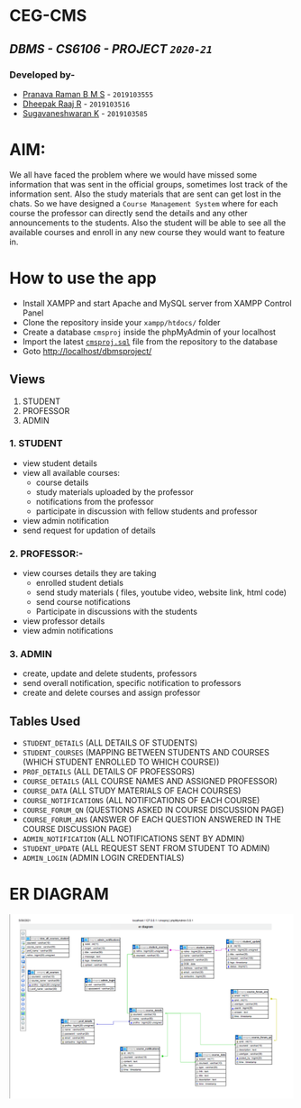 # CEG-CMS
## _DBMS - CS6106 - PROJECT `2020-21`_

### Developed by-
- <a target='_blank' href='https://github.com/bmspr1502/'>Pranava Raman B M S</a> - `2019103555`
- <a target='_blank' href='https://github.com/DHEEPAKRAAJ123/'>Dheepak Raaj R</a> - `2019103516`
- <a target='_blank' href='https://github.com/Sugavanesh10/'>Sugavaneshwaran K</a> - `2019103585`

# AIM:

We all have faced the problem where we would have missed some information that was sent in the official groups,
sometimes lost track of the information sent. Also the study materials that are sent can get lost in the chats.
So we have designed a `Course Management System` where for each course the professor can directly send the details 
and any other announcements to the students. Also the student will be able to see all the available courses and 
enroll in any new course they would want to feature in. 

# How to use the app

- Install XAMPP and start Apache and MySQL server from XAMPP Control Panel
- Clone the repository inside your `xampp/htdocs/` folder
- Create a database `cmsproj` inside the phpMyAdmin of your localhost
- Import the latest [`cmsproj.sql`](files_from_previous_use/cmsproj.sql) file from the repository to the database
- Goto [http://localhost/dbmsproject/](http://localhost/dbmsproject/)

## Views

1. STUDENT
2. PROFESSOR
3. ADMIN

### 1. STUDENT

* view student details
* view all available courses:
  -  course details
  -  study materials uploaded by the professor
  -  notifications from the professor
  -  participate in discussion with fellow students and professor
* view admin notification
* send request for updation of details

### 2. PROFESSOR:-

* view courses details they are taking
  - enrolled student detials
  - send study materials ( files, youtube video, website link, html code)
  - send course notifications
  - Participate in discussions with the students
* view professor details
* view admin notifications

### 3. ADMIN

* create, update and delete students, professors
* send overall notification, specific notification to professors
* create and delete courses and assign professor


## Tables Used

* `STUDENT_DETAILS` (ALL DETAILS OF STUDENTS)
* `STUDENT_COURSES` (MAPPING BETWEEN STUDENTS AND COURSES (WHICH STUDENT ENROLLED TO WHICH COURSE))
* `PROF_DETAILS`  (ALL DETAILS OF PROFESSORS)
* `COURSE_DETAILS` (ALL COURSE NAMES AND ASSIGNED PROFESSOR)
* `COURSE_DATA` (ALL STUDY MATERIALS OF EACH COURSES)
* `COURSE_NOTIFICATIONS` (ALL NOTIFICATIONS OF EACH COURSE)
* `COURSE_FORUM_QN` (QUESTIONS ASKED IN COURSE DISCUSSION PAGE)
* `COURSE_FORUM_ANS` (ANSWER OF EACH QUESTION ANSWERED IN THE COURSE DISCUSSION PAGE)
* `ADMIN_NOTIFICATION` (ALL NOTIFICATIONS SENT BY ADMIN)
* `STUDENT_UPDATE`  (ALL REQUEST SENT FROM STUDENT TO ADMIN)
* `ADMIN_LOGIN` (ADMIN LOGIN CREDENTIALS)

# ER DIAGRAM

<img src='files_from_previous_use/ER_diagram.png'>
